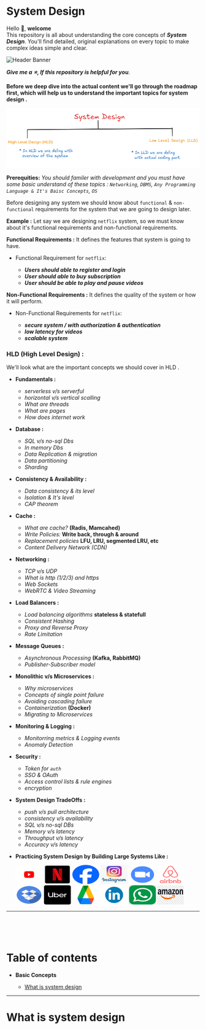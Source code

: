 # System Design  

Hello 👋, **welcome**  
 This repository is all about understanding the core concepts of ***System Design***. You'll find detailed, original explanations on every topic to make complex ideas simple and clear.


![Header Banner](./images/system_design_banner.png)

**_Give me a ⭐, If this repository is helpful for you_**.

**Before we deep dive into the actual content we'll go through the roadmap first, which will help us to understand the important topics for system design .**  

![system design roadmap](./images/system_design_roadmap.png)

**Prerequities:**  _You should familer with development and you must have some basic understand of these topics : `Networking`, `DBMS`, `Any Programming Language & It's Baisc Concepts`, `OS`_  

Before designing any system we should know about `functional` & `non-functional` requirements for the system that we are going to design later.  

**Example :** Let say we are designing `netflix` system, so we must know about it's functional requirements and non-functional requirements.  

**Functional Requirements :** It defines the features that system is going to have.  
-    Functional Requirement for `netflix`:  

     -    ***Users should able to register and login***
     -    ***User should able to buy subscription***
     -    ***User should be able to play and pause videos*** 


**Non-Functional Requirements :** It defines the quality of the system or how it will perform.
-    Non-Functional Requirements for `netflix`:  

     -    ***secure system / with authorization & authentication***
     -    ***low latency for videos***
     -    ***scalable system***


### HLD (High Level Design) :  

We'll look what are the important concepts we should cover in HLD  .

-    **Fundamentals :**  

     -    _serverless v/s serverful_
     -    _horizontal v/s vertical scalling_
     -    _What are threads_
     -    _What are pages_
     -    _How does internet work_  

-    **Database :**  

     -    _SQL v/s no-sql Dbs_
     -    _In memory Dbs_
     -    _Data Replication & migration_
     -    _Data partitioning_
     -    _Sharding_

-    **Consistency & Availability :**

     -    _Data consistency & its level_
     -    _Isolation & It's level_
     -    _CAP theorem_

-    **Cache :**

     -    _What are cache?_ **(Radis, Mamcahed)**
     -    _Write Policies:_ **Write back, through & around**  
     -    _Replacement policies_ **LFU, LRU, segmented LRU, etc**
     -    _Content Delivery Network (CDN)_

-    **Networking :**

     -    _TCP v/s UDP_
     -    _What is http (1/2/3) and https_
     -    _Web Sockets_
     -    _WebRTC & Video Streaming_

-    **Load Balancers :**

     -    _Load balancing algorithms_ **stateless & statefull**
     -    _Consistent Hashing_
     -    _Proxy and Reverse Proxy_
     -    _Rate Limitation_

-    **Message Queues :**

     -    _Asynchronous Processing_ **(Kafka, RabbitMQ)**
     -    _Publisher-Subscriber model_

-    **Monolithic v/s Microservices :**

     -    _Why microservices_
     -    _Concepts of single point failure_
     -    _Avoiding cascading failure_
     -    _Containerization_ **(Docker)**
     -    _Migrating to Microservices_

-    **Monitoring & Logging :**

     -    _Monitorring metrics & Logging events_
     -    _Anomaly Detection_

-    **Security :**  

     -    _Token for `auth`_
     -    _SSO & OAuth_
     -    _Access control lists & rule engines_
     -    _encryption_

-    **System Design TradeOffs :**

     -    _push v/s pull architecture_
     -    _consistency v/s availability_
     -    _SQL v/s no-sql DBs_
     -    _Memory v/s latency_
     -    _Throughput v/s latency_
     -    _Accuracy v/s latency_

-    **Practicing System Design by Building Large Systems Like :**

      <img src="./images/system_icons/youtube.png" alt="you tube logo" height = 50px width=70px> <img src="./images/system_icons/netflix.png" alt="netflix logo" height = 50px width=70px> <img src="./images/system_icons/facebook.png" alt="facebook logo" height = 50px width=70px> <img src="./images/system_icons/instagram.jpeg" alt="instagram logo" height = 50px width=70px> <img src="./images/system_icons/zoom.png" alt="zoom logo" height = 50px width=70px> <img src="./images/system_icons/airbnb.png" alt="airbnb logo" height = 50px width=70px> <img src="./images/system_icons/dropbox.png" alt="dropbox logo" height = 50px width=70px> <img src="./images/system_icons/uber.png" alt="uber logo" height = 50px width=70px> <img src="./images/system_icons/googledrive.png" alt="google drive logo" height = 50px width=70px> <img src="./images/system_icons/linkedin.png" alt="linked-in logo" height = 50px width=70px> <img src="./images/system_icons/whatsapp.jpg" alt="uber logo" height = 50px width=70px> <img src="./images/system_icons/amazon.jpeg" alt="amazon logo" height = 50px width=70px> 

****
<br/>
<br/>
<br/>

# Table of contents  

-    **Basic Concepts**  

     -    [What is system design](#what-is-system-design)  


---

# What is system design  


